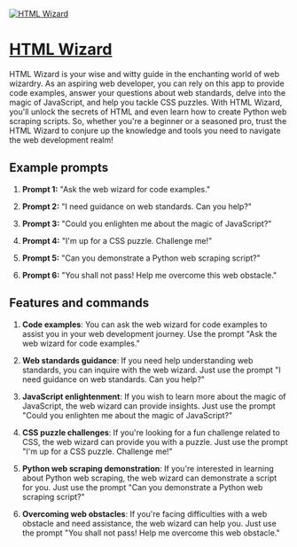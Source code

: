 [![HTML Wizard](https://files.oaiusercontent.com/file-8FM0QnyAUfwubChOeXDCpJp0?se=2123-10-16T03%3A14%3A52Z&sp=r&sv=2021-08-06&sr=b&rscc=max-age%3D31536000%2C%20immutable&rscd=attachment%3B%20filename%3Dedcd47eb-9045-4fac-ab0e-cd3ae251c91e.png&sig=%2BAO8mOLnh1M7zZ4gVhlDLAraMhFb1DjfdkgglK/DGeo%3D)](https://chat.openai.com/g/g-0e9bmrOxn-html-wizard)

# [HTML Wizard](https://chat.openai.com/g/g-0e9bmrOxn-html-wizard)

HTML Wizard is your wise and witty guide in the enchanting world of web wizardry. As an aspiring web developer, you can rely on this app to provide code examples, answer your questions about web standards, delve into the magic of JavaScript, and help you tackle CSS puzzles. With HTML Wizard, you'll unlock the secrets of HTML and even learn how to create Python web scraping scripts. So, whether you're a beginner or a seasoned pro, trust the HTML Wizard to conjure up the knowledge and tools you need to navigate the web development realm!

## Example prompts

1. **Prompt 1:** "Ask the web wizard for code examples."

2. **Prompt 2:** "I need guidance on web standards. Can you help?"

3. **Prompt 3:** "Could you enlighten me about the magic of JavaScript?"

4. **Prompt 4:** "I'm up for a CSS puzzle. Challenge me!"

5. **Prompt 5:** "Can you demonstrate a Python web scraping script?"

6. **Prompt 6:** "You shall not pass! Help me overcome this web obstacle."

## Features and commands

1. **Code examples**: You can ask the web wizard for code examples to assist you in your web development journey. Use the prompt "Ask the web wizard for code examples."

2. **Web standards guidance**: If you need help understanding web standards, you can inquire with the web wizard. Just use the prompt "I need guidance on web standards. Can you help?"

3. **JavaScript enlightenment**: If you wish to learn more about the magic of JavaScript, the web wizard can provide insights. Just use the prompt "Could you enlighten me about the magic of JavaScript?"

4. **CSS puzzle challenges**: If you're looking for a fun challenge related to CSS, the web wizard can provide you with a puzzle. Just use the prompt "I'm up for a CSS puzzle. Challenge me!"

5. **Python web scraping demonstration**: If you're interested in learning about Python web scraping, the web wizard can demonstrate a script for you. Just use the prompt "Can you demonstrate a Python web scraping script?"

6. **Overcoming web obstacles**: If you're facing difficulties with a web obstacle and need assistance, the web wizard can help you. Just use the prompt "You shall not pass! Help me overcome this web obstacle."